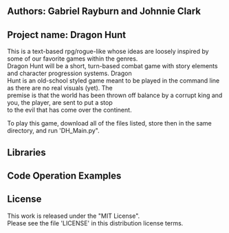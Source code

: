 ## Authors: Gabriel Rayburn and Johnnie Clark

## **Project name: Dragon Hunt**
This is a text-based rpg/rogue-like whose ideas are loosely inspired by some of our favorite games within the genres.  
Dragon Hunt will be a short, turn-based combat game with story elements and character progression systems. Dragon  
Hunt is an old-school styled game meant to be played in the command line as there are no real visuals (yet). The  
premise is that the world has been thrown off balance by a corrupt king and you, the player, are sent to put a stop  
to the evil that has come over the continent.  
  
To play this game, download all of the files listed, store then in the same directory, and run 'DH_Main.py".

## Libraries


## Code Operation Examples


## License
  
This work is released under the "MIT License".  
Please see the file 'LICENSE' in this distribution license terms.  
